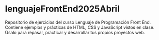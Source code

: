 # lenguajeFrontEnd2025Abril
Repositorio de ejercicios del curso Lenguaje de Programación Front End. Contiene ejemplos y prácticas de HTML, CSS y JavaScript vistos en clase. Úsalo para repasar, practicar y desarrollar tus propios proyectos web.
